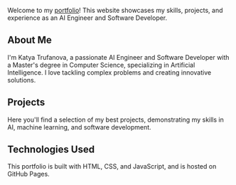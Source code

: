 Welcome to my [portfolio](katyatrufanova.github.io)! This website showcases my skills, projects, and experience as an AI Engineer and Software Developer.

## About Me

I'm Katya Trufanova, a passionate AI Engineer and Software Developer with a Master's degree in Computer Science, specializing in Artificial Intelligence. I love tackling complex problems and creating innovative solutions.

## Projects

Here you'll find a selection of my best projects, demonstrating my skills in AI, machine learning, and software development.

## Technologies Used

This portfolio is built with HTML, CSS, and JavaScript, and is hosted on GitHub Pages.
